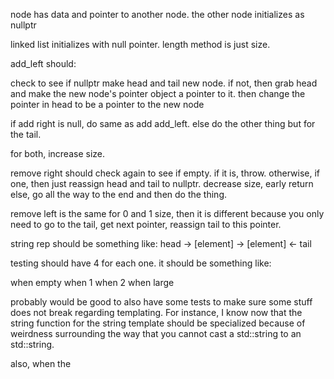 node has data and pointer to another node. 
the other node initializes as nullptr

linked list initializes with null pointer. 
length method is just size.

add_left should:

check to see if nullptr
	make head and tail new node.
if not, then grab head and make the new node's pointer object a pointer to it.
then change the pointer in head to be a pointer to the new node


if add right is null, do same as add add_left.
else do the other thing but for the tail.

for both, increase size.

remove right should check again to see if empty. if it is, throw. otherwise,
if one, then just reassign head and tail to nullptr. decrease size, early return
else, go all the way to the end and then do the thing. 


remove left is the same for 0 and 1 size, then it is different because
you only need to go to the tail, get next pointer, reassign tail to this pointer.

string rep should be something like: 
	head -> [element] -> [element] <- tail


testing should have 4 for each one. it should be something like:


when empty
when 1
when 2
when large


probably would be good to also have some tests to make sure some stuff does not break
regarding templating. For instance, I know now that the string function for the 
string template should be specialized because of weirdness surrounding the way that you cannot
cast a std::string to an std::string.

also, when the 
